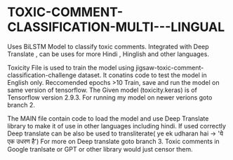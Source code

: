 # TOXIC-COMMENT-CLASSIFICATION-MULTI---LINGUAL
Uses BiLSTM Model to classify toxic comments. Integrated with Deep Translate , can be uses for more Hindi , Hinglish and other languages.


Toxicity File is used to train the model using jigsaw-toxic-comment-classification-challenge dataset. 
    It conatins code to test the model in English only.
    Reccomended epochs >10
    Train, save and run the model on same version of tensorflow.
    The Given model (toxicity.keras) is of Tensorflow version 2.9.3.
    For running my model on newer verions goto branch 2.

The MAIN file contain code to load the model and use Deep Translate library to make it of use in other languages including hindi.
    If used correctly Deep translate can be also be used to transliterate( ye ek udharan hai  -> 'ये एक उधरण है')
    For more on Deep translate goto branch 3.
    Toxic comments in Google tranlsate or GPT or other library would just censor them.
